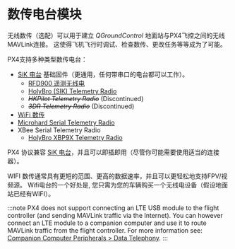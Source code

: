 # 数传电台模块

无线数传（选配）可以用于建立 *QGroundControl* 地面站与PX4飞控之间的无线MAVLink连接。 这使得飞机飞行时调试、检查数传、更改任务等等成为了可能。

PX4支持多种类型数传电台：

* [SiK 电台](../telemetry/sik_radio.md) 基础固件（更通用，任何带串口的电台都可以工作）。 
  * [RFD900 遥测无线电](../telemetry/rfd900_telemetry.md)
  * [HolyBro (SIK) Telemetry Radio](../telemetry/holybro_sik_radio.md)
  * <del><em>HKPilot Telemetry Radio</em></del> (Discontinued)
  * <del><em>3DR Telemetry Radio</em></del> (Discontinued)
* [WiFi 数传](../telemetry/telemetry_wifi.md)
* [Microhard Serial Telemetry Radio](../telemetry/microhard_serial.md)
* XBee Serial Telemetry Radio 
  * [HolyBro XBP9X Telemetry Radio](../telemetry/holybro_xbp9x_radio.md)

PX4 协议兼容 [SiK 电台](../telemetry/sik_radio.md)，并且可以即插即用（尽管你可能需要使用适当的连接器）。

WIFI 数传通常具有更短的范围、更高的数据速率，并且可以更轻松地支持FPV/视频源。 Wifi电台的一个好处是, 您只需为您的车辆购买一个无线电设备（假设地面站已经有WIFI）。

:::note PX4 does not support connecting an LTE USB module to the flight controller (and sending MAVLink traffic via the Internet). You can however connect an LTE module to a companion computer and use it to route MAVLink traffic from the flight controller. For more information see: [Companion Computer Peripherals > Data Telephony](../peripherals/companion_computer_peripherals.md#data_telephony).
:::